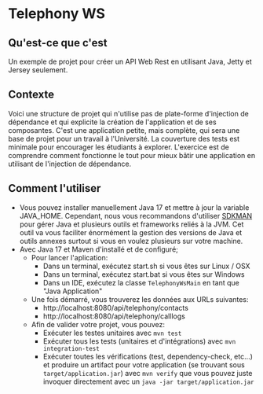 # Telephony WS

## Qu'est-ce que c'est

Un exemple de projet pour créer un API Web Rest en utilisant Java, Jetty et Jersey seulement.

## Contexte

Voici une structure de projet qui n'utilise pas de plate-forme d'injection de dépendance et qui explicite
la création de l'application et de ses composantes. C'est une application petite, mais complète, qui sera une base de
projet pour un travail à l'Université. La couverture des tests est minimale pour encourager les étudiants à explorer.
L'exercice est de comprendre comment fonctionne le tout pour mieux bâtir une application en utilisant
de l'injection de dépendance.

## Comment l'utiliser
* Vous pouvez installer manuellement Java 17 et mettre à jour la variable JAVA_HOME. Cependant, nous vous recommandons d'utiliser
  [SDKMAN](https://sdkman.io/) pour gérer Java et plusieurs outils et frameworks reliés à la JVM. Cet outil va vous faciliter énormément
  la gestion des versions de Java et outils annexes surtout si vous en voulez plusieurs sur votre machine.
* Avec Java 17 et Maven d'installé et de configuré;
  * Pour lancer l'aplication:
    * Dans un terminal, exécutez start.sh si vous êtes sur Linux / OSX
    * Dans un terminal, exécutez start.bat si vous êtes sur Windows
    * Dans un IDE, exécutez la classe `TelephonyWsMain` en tant que "Java Application"
  * Une fois démarré, vous trouverez les données aux URLs suivantes:
    * http://localhost:8080/api/telephony/contacts
    * http://localhost:8080/api/telephony/calllogs
  * Afin de valider votre projet, vous pouvez:
    * Exécuter les testes unitaires avec `mvn test`
    * Exécuter tous les tests (unitaires et d'intégrations) avec `mvn integration-test`
    * Exécuter toutes les vérifications (test, dependency-check, etc...) et produire un artifact pour votre application (se trouvant sous
      `target/application.jar`) avec `mvn verify` que vous pouvez juste invoquer directement avec un `java -jar target/application.jar`
